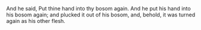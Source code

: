 And he said, Put thine hand into thy bosom again. And he put his hand into his bosom again; and plucked it out of his bosom, and, behold, it was turned again as his other flesh.
